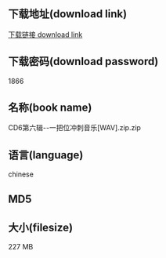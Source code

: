 ## 下载地址(download link)
[下载链接 download link](https://voluble-croquembouche-d321dc.netlify.app/?s=CD6%E7%AC%AC%E5%85%AD%E8%BE%91--%E4%B8%80%E6%8A%8A%E4%BD%8D%E5%86%B2%E5%88%BA%E9%9F%B3%E4%B9%90%5BWAV%5D.zip)

## 下载密码(download password)
1866

## 名称(book name)
CD6第六辑--一把位冲刺音乐[WAV].zip.zip

## 语言(language)
chinese

## MD5


## 大小(filesize)
227 MB
